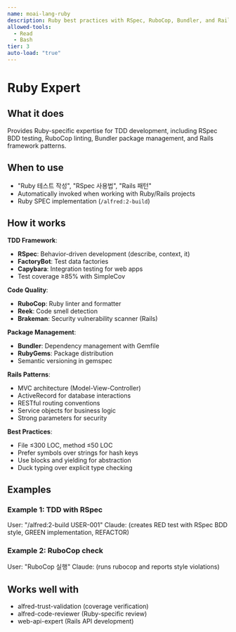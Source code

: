 ```yaml
---
name: moai-lang-ruby
description: Ruby best practices with RSpec, RuboCop, Bundler, and Rails patterns
allowed-tools:
  - Read
  - Bash
tier: 3
auto-load: "true"
---
```


# Ruby Expert

## What it does

Provides Ruby-specific expertise for TDD development, including RSpec BDD testing, RuboCop linting, Bundler package management, and Rails framework patterns.

## When to use

- "Ruby 테스트 작성", "RSpec 사용법", "Rails 패턴"
- Automatically invoked when working with Ruby/Rails projects
- Ruby SPEC implementation (`/alfred:2-build`)

## How it works

**TDD Framework**:
- **RSpec**: Behavior-driven development (describe, context, it)
- **FactoryBot**: Test data factories
- **Capybara**: Integration testing for web apps
- Test coverage ≥85% with SimpleCov

**Code Quality**:
- **RuboCop**: Ruby linter and formatter
- **Reek**: Code smell detection
- **Brakeman**: Security vulnerability scanner (Rails)

**Package Management**:
- **Bundler**: Dependency management with Gemfile
- **RubyGems**: Package distribution
- Semantic versioning in gemspec

**Rails Patterns**:
- MVC architecture (Model-View-Controller)
- ActiveRecord for database interactions
- RESTful routing conventions
- Service objects for business logic
- Strong parameters for security

**Best Practices**:
- File ≤300 LOC, method ≤50 LOC
- Prefer symbols over strings for hash keys
- Use blocks and yielding for abstraction
- Duck typing over explicit type checking

## Examples

### Example 1: TDD with RSpec
User: "/alfred:2-build USER-001"
Claude: (creates RED test with RSpec BDD style, GREEN implementation, REFACTOR)

### Example 2: RuboCop check
User: "RuboCop 실행"
Claude: (runs rubocop and reports style violations)

## Works well with

- alfred-trust-validation (coverage verification)
- alfred-code-reviewer (Ruby-specific review)
- web-api-expert (Rails API development)
